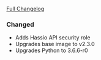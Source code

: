 [Full Changelog][changelog]

### Changed

- Adds Hassio API security role
- Upgrades base image to v2.3.0
- Upgrades Python to 3.6.6-r0

[changelog]: https://github.com/hassio-addons/addon-appdaemon3/compare/v1.4.1...v1.5.0
